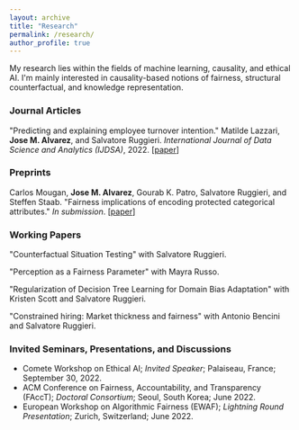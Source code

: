 ```yaml
---
layout: archive
title: "Research"
permalink: /research/
author_profile: true
---
```


My research lies within the fields of machine learning, causality, and ethical AI. I'm mainly interested in causality-based notions of fairness, structural counterfactual, and knowledge representation.

### Journal Articles 

"Predicting and explaining employee turnover intention." Matilde Lazzari, **Jose M. Alvarez**, and Salvatore Ruggieri. *International Journal of Data Science and Analytics (IJDSA)*, 2022. [[paper](https://link.springer.com/article/10.1007/s41060-022-00329-w)]

### Preprints

Carlos Mougan, **Jose M. Alvarez**, Gourab K. Patro, Salvatore Ruggieri, and Steffen Staab. "Fairness implications of encoding protected categorical attributes." *In submission*. [[paper](https://arxiv.org/abs/2201.11358)]

### Working Papers

"Counterfactual Situation Testing" with Salvatore Ruggieri.

"Perception as a Fairness Parameter" with Mayra Russo. 

"Regularization of Decision Tree Learning for Domain Bias Adaptation" with Kristen Scott and Salvatore Ruggieri.

"Constrained hiring: Market thickness and fairness" with Antonio Bencini and Salvatore Ruggieri.

### Invited Seminars, Presentations, and Discussions

- Comete Workshop on Ethical AI; *Invited Speaker*; Palaiseau, France; September 30, 2022.
- ACM Conference on Fairness, Accountability, and Transparency (FAccT); *Doctoral Consortium*; Seoul, South Korea; June 2022.
- European Workshop on Algorithmic Fairness (EWAF); *Lightning Round Presentation*; Zurich, Switzerland; June 2022.

<!-- {% if author.googlescholar %}
  You can also find my articles on <u><a href="{{author.googlescholar}}">my Google Scholar profile</a>.</u>
{% endif %}

{% include base_path %}

{% for post in site.publications reversed %}
  {% include archive-single.html %}
{% endfor %} -->
